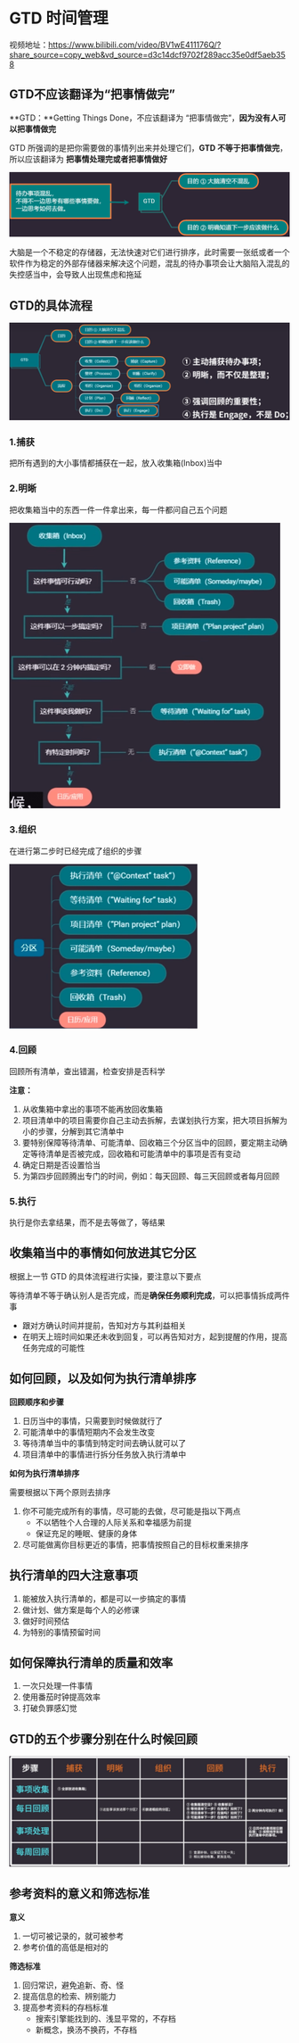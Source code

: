 # GTD 时间管理

视频地址：https://www.bilibili.com/video/BV1wE411176Q/?share_source=copy_web&vd_source=d3c14dcf9702f289acc35e0df5aeb358



## GTD不应该翻译为“把事情做完”

**GTD：**Getting Things Done，不应该翻译为 “把事情做完”，**因为没有人可以把事情做完**

GTD 所强调的是把你需要做的事情列出来并处理它们，**GTD 不等于把事情做完**，所以应该翻译为 **把事情处理完或者把事情做好**

![image-20240505123631223](images/image-20240505123631223.png)

大脑是一个不稳定的存储器，无法快速对它们进行排序，此时需要一张纸或者一个软件作为稳定的外部存储器来解决这个问题，混乱的待办事项会让大脑陷入混乱的失控感当中，会导致人出现焦虑和拖延



## GTD的具体流程

![image-20240505124313399](images/image-20240505124313399.png)



### 1.捕获

把所有遇到的大小事情都捕获在一起，放入收集箱(Inbox)当中



### 2.明晰

把收集箱当中的东西一件一件拿出来，每一件都问自己五个问题

<img src="images/image-20240505125020657.png" alt="image-20240505125020657" style="zoom: 50%;" />



### 3.组织

在进行第二步时已经完成了组织的步骤

<img src="images/image-20240505125223524.png" alt="image-20240505125223524" style="zoom: 33%;" />



### 4.回顾

回顾所有清单，查出错漏，检查安排是否科学

**注意：**

1. 从收集箱中拿出的事项不能再放回收集箱
2. 项目清单中的项目需要你自己主动去拆解，去谋划执行方案，把大项目拆解为小的步骤，分解到其它清单中
3. 要特别保障等待清单、可能清单、回收箱三个分区当中的回顾，要定期主动确定等待清单是否被完成，回收箱和可能清单中的事项是否有变动
4. 确定日期是否设置恰当
5. 为第四步回顾腾出专门的时间，例如：每天回顾、每三天回顾或者每月回顾



### 5.执行

执行是你去拿结果，而不是去等做了，等结果



## 收集箱当中的事情如何放进其它分区

根据上一节 GTD 的具体流程进行实操，要注意以下要点

等待清单不等于确认别人是否完成，而是**确保任务顺利完成**，可以把事情拆成两件事

- 跟对方确认时间并提前，告知对方与其利益相关
- 在明天上班时间如果还未收到回复，可以再告知对方，起到提醒的作用，提高任务完成的可能性



## 如何回顾，以及如何为执行清单排序

**回顾顺序和步骤**

1. 日历当中的事情，只需要到时候做就行了
2. 可能清单中的事情短期内不会发生改变
3. 等待清单当中的事情到特定时间去确认就可以了
4. 项目清单中的事情进行拆分任务放入执行清单中



**如何为执行清单排序**

需要根据以下两个原则去排序

1. 你不可能完成所有的事情，尽可能的去做，尽可能是指以下两点
   - 不以牺牲个人合理的人际关系和幸福感为前提
   - 保证充足的睡眠、健康的身体
2. 尽可能做离你目标更近的事情，把事情按照自己的目标权重来排序



## 执行清单的四大注意事项

1. 能被放入执行清单的，都是可以一步搞定的事情
2. 做计划、做方案是每个人的必修课
3. 做好时间预估
4. 为特别的事情预留时间



## 如何保障执行清单的质量和效率

1. 一次只处理一件事情
2. 使用番茄时钟提高效率
3. 打破负罪感幻觉



## GTD的五个步骤分别在什么时候回顾

![image-20240505191917806](images/image-20240505191917806.png)



## 参考资料的意义和筛选标准

**意义**

1. 一切可被记录的，就可被参考
2. 参考价值的高低是相对的



**筛选标准**

1. 回归常识，避免追新、奇、怪
2. 提高信息的检索、辨别能力
3. 提高参考资料的存档标准
   - 搜索引擎能找到的、浅显平常的，不存档
   - 新概念，换汤不换药，不存档



